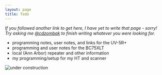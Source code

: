 ```yaml
---
layout: page
title: Todo
---
```


*If you followed another link to get here, I have yet to write that page - sorry! Try asking me [@cdzombak](https://twitter.com/cdzombak) to finish writing whatever you were looking for.*

* programming notes, user notes, and links for the UV-5R+
* programming and user notes for the BC75XLT
* local (Ann Arbor) repeater and other information
* my programming/setup for my HT and scanner

![under construction](/images/construction.gif)
